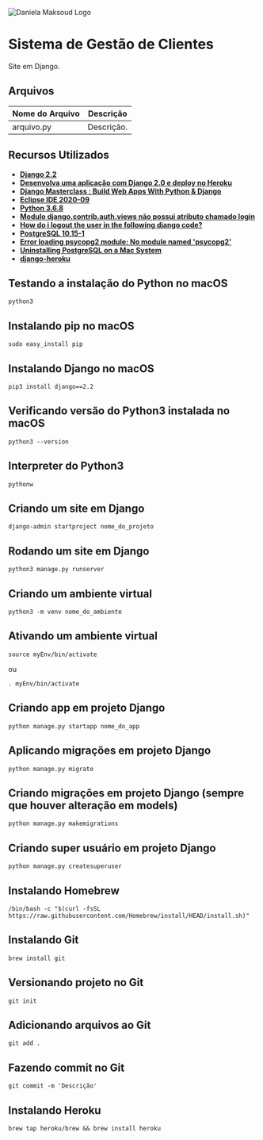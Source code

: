 ![Daniela Maksoud Logo](http://sempregatas.com.br/imagens/Logo.png)

# Sistema de Gestão de Clientes

Site em Django.

## Arquivos

| Nome do Arquivo | Descrição |
| ------------- | ------------- |
| arquivo.py  | Descrição. |

## Recursos Utilizados

- **[Django 2.2](https://www.djangoproject.com/)**
- **[Desenvolva uma aplicação com Django 2.0 e deploy no Heroku](https://www.udemy.com/course/django-20-heroku/)**
- **[Django Masterclass : Build Web Apps With Python & Django](https://www.udemy.com/course/django-course/)**
- **[Eclipse IDE 2020-09](https://www.eclipse.org/downloads/)**
- **[Python 3.6.8](https://www.python.org/downloads/release/python-368/)**
- **[Modulo django.contrib.auth.views não possui atributo chamado login](https://www.schoolofnet.com/forum/topico/modulo-djangocontribauthviews-nao-possui-atributo-chamado-login-7032)**
- **[How do i logout the user in the following django code?](https://stackoverflow.com/questions/42081713/how-do-i-logout-the-user-in-the-following-django-code)**
- **[PostgreSQL 10.15-1](https://www.postgresql.org/)**
- **[Error loading psycopg2 module: No module named 'psycopg2'](https://cursos.alura.com.br/forum/topico-error-loading-psycopg2-module-no-module-named-psycopg2-117303)**
- **[Uninstalling PostgreSQL on a Mac System](https://www.enterprisedb.com/edb-docs/d/postgresql/installation-getting-started/installation-guide-installers/11/PostgreSQL_Installation_Guide.1.12.html)**
- **[django-heroku](https://github.com/Gpzim98/django-heroku)**

## Testando a instalação do Python no macOS

```
python3
```

## Instalando pip no macOS

```
sudo easy_install pip
```

## Instalando Django no macOS

```
pip3 install django==2.2
```

## Verificando versão do Python3 instalada no macOS

```
python3 --version
```

## Interpreter do Python3

```
pythonw
```

## Criando um site em Django

```
django-admin startproject nome_do_projeto
```

## Rodando um site em Django

```
python3 manage.py runserver
```

## Criando um ambiente virtual

```
python3 -m venv nome_do_ambiente
```

## Ativando um ambiente virtual

```
source myEnv/bin/activate
```
ou
```
. myEnv/bin/activate
```

## Criando app em projeto Django

```
python manage.py startapp nome_do_app
```

## Aplicando migrações em projeto Django

```
python manage.py migrate
```

## Criando migrações em projeto Django (sempre que houver alteração em models)

```
python manage.py makemigrations
```

## Criando super usuário em projeto Django

```
python manage.py createsuperuser
```

## Instalando Homebrew

```
/bin/bash -c "$(curl -fsSL https://raw.githubusercontent.com/Homebrew/install/HEAD/install.sh)"
```

## Instalando Git

```
brew install git
```


## Versionando projeto no Git

```
git init
```

## Adicionando arquivos ao Git

```
git add .
```

## Fazendo commit no Git

```
git commit -m 'Descrição'
```

## Instalando Heroku
```
brew tap heroku/brew && brew install heroku
```
